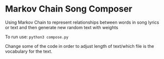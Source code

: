 # Markov Chain Song Composer
Using Markov Chain to represent relationships between words in song lyrics or text and then generate new random text with weights

To run use: `python3 compose.py`

Change some of the code in order to adjust length of text/which file is the vocabulary for the text.
